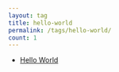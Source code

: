 ```yaml
---
layout: tag
title: hello-world
permalink: /tags/hello-world/
count: 1
---
```


- [Hello World](https://y0ngb1n.github.io/a/4a17b156.html)
